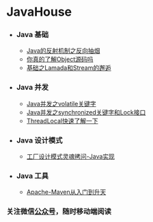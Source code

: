 # JavaHouse


- ### Java 基础
    - [Java的反射机制之反向抽烟](/Java基础/Java的反射机制之反向抽烟.md)
    - [你真的了解Object源码吗](/Java并发/你真的了解Object源码吗.md)
    - [基础之Lamada和Stream的邂逅](/Java基础/基础之Lamada和Stream的邂逅.md)
    
- ### Java 并发
    - [Java并发之volatile关键字](/Java并发/Java并发之volatile关键字.md)  
    - [Java并发之synchronized关键字和Lock接口](/Java并发/Java并发之synchronized关键字和Lock接口.md)  
    - [ThreadLocal快速了解一下](/Java并发/ThreadLocal快速了解一下.md) 
    
 - ### Java 设计模式
    - [工厂设计模式灵魂拷问-Java实现](/设计模式/工厂设计模式灵魂拷问-Java实现.md)
    
 - ### Java 工具
    - [Apache-Maven从入门到升天](/Java工具/Apache-Maven从入门到升天.md)

### 关注微信[公众号](/Java并发/公众号.jpg)，随时移动端阅读
